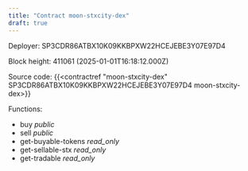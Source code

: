 ```yaml
---
title: "Contract moon-stxcity-dex"
draft: true
---
```

Deployer: SP3CDR86ATBX10K09KKBPXW22HCEJEBE3Y07E97D4


 



Block height: 411061 (2025-01-01T16:18:12.000Z)

Source code: {{<contractref "moon-stxcity-dex" SP3CDR86ATBX10K09KKBPXW22HCEJEBE3Y07E97D4 moon-stxcity-dex>}}

Functions:

* buy _public_
* sell _public_
* get-buyable-tokens _read_only_
* get-sellable-stx _read_only_
* get-tradable _read_only_
